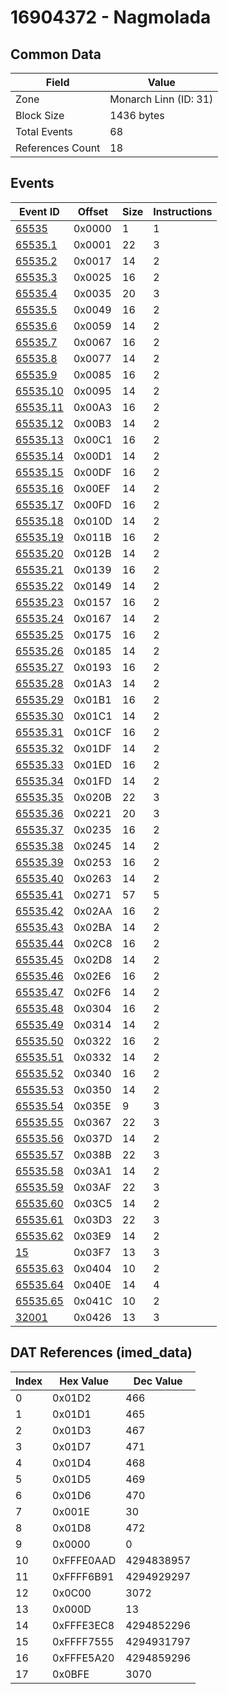 # 16904372 - Nagmolada

## Common Data

| Field            | Value                 |
|------------------|-----------------------|
| Zone             | Monarch Linn (ID: 31) |
| Block Size       | 1436 bytes            |
| Total Events     | 68                    |
| References Count | 18                    |

## Events

| Event ID                  | Offset   |   Size |   Instructions |
|---------------------------|----------|--------|----------------|
| [65535](./65535.md)       | 0x0000   |      1 |              1 |
| [65535.1](./65535.1.md)   | 0x0001   |     22 |              3 |
| [65535.2](./65535.2.md)   | 0x0017   |     14 |              2 |
| [65535.3](./65535.3.md)   | 0x0025   |     16 |              2 |
| [65535.4](./65535.4.md)   | 0x0035   |     20 |              3 |
| [65535.5](./65535.5.md)   | 0x0049   |     16 |              2 |
| [65535.6](./65535.6.md)   | 0x0059   |     14 |              2 |
| [65535.7](./65535.7.md)   | 0x0067   |     16 |              2 |
| [65535.8](./65535.8.md)   | 0x0077   |     14 |              2 |
| [65535.9](./65535.9.md)   | 0x0085   |     16 |              2 |
| [65535.10](./65535.10.md) | 0x0095   |     14 |              2 |
| [65535.11](./65535.11.md) | 0x00A3   |     16 |              2 |
| [65535.12](./65535.12.md) | 0x00B3   |     14 |              2 |
| [65535.13](./65535.13.md) | 0x00C1   |     16 |              2 |
| [65535.14](./65535.14.md) | 0x00D1   |     14 |              2 |
| [65535.15](./65535.15.md) | 0x00DF   |     16 |              2 |
| [65535.16](./65535.16.md) | 0x00EF   |     14 |              2 |
| [65535.17](./65535.17.md) | 0x00FD   |     16 |              2 |
| [65535.18](./65535.18.md) | 0x010D   |     14 |              2 |
| [65535.19](./65535.19.md) | 0x011B   |     16 |              2 |
| [65535.20](./65535.20.md) | 0x012B   |     14 |              2 |
| [65535.21](./65535.21.md) | 0x0139   |     16 |              2 |
| [65535.22](./65535.22.md) | 0x0149   |     14 |              2 |
| [65535.23](./65535.23.md) | 0x0157   |     16 |              2 |
| [65535.24](./65535.24.md) | 0x0167   |     14 |              2 |
| [65535.25](./65535.25.md) | 0x0175   |     16 |              2 |
| [65535.26](./65535.26.md) | 0x0185   |     14 |              2 |
| [65535.27](./65535.27.md) | 0x0193   |     16 |              2 |
| [65535.28](./65535.28.md) | 0x01A3   |     14 |              2 |
| [65535.29](./65535.29.md) | 0x01B1   |     16 |              2 |
| [65535.30](./65535.30.md) | 0x01C1   |     14 |              2 |
| [65535.31](./65535.31.md) | 0x01CF   |     16 |              2 |
| [65535.32](./65535.32.md) | 0x01DF   |     14 |              2 |
| [65535.33](./65535.33.md) | 0x01ED   |     16 |              2 |
| [65535.34](./65535.34.md) | 0x01FD   |     14 |              2 |
| [65535.35](./65535.35.md) | 0x020B   |     22 |              3 |
| [65535.36](./65535.36.md) | 0x0221   |     20 |              3 |
| [65535.37](./65535.37.md) | 0x0235   |     16 |              2 |
| [65535.38](./65535.38.md) | 0x0245   |     14 |              2 |
| [65535.39](./65535.39.md) | 0x0253   |     16 |              2 |
| [65535.40](./65535.40.md) | 0x0263   |     14 |              2 |
| [65535.41](./65535.41.md) | 0x0271   |     57 |              5 |
| [65535.42](./65535.42.md) | 0x02AA   |     16 |              2 |
| [65535.43](./65535.43.md) | 0x02BA   |     14 |              2 |
| [65535.44](./65535.44.md) | 0x02C8   |     16 |              2 |
| [65535.45](./65535.45.md) | 0x02D8   |     14 |              2 |
| [65535.46](./65535.46.md) | 0x02E6   |     16 |              2 |
| [65535.47](./65535.47.md) | 0x02F6   |     14 |              2 |
| [65535.48](./65535.48.md) | 0x0304   |     16 |              2 |
| [65535.49](./65535.49.md) | 0x0314   |     14 |              2 |
| [65535.50](./65535.50.md) | 0x0322   |     16 |              2 |
| [65535.51](./65535.51.md) | 0x0332   |     14 |              2 |
| [65535.52](./65535.52.md) | 0x0340   |     16 |              2 |
| [65535.53](./65535.53.md) | 0x0350   |     14 |              2 |
| [65535.54](./65535.54.md) | 0x035E   |      9 |              3 |
| [65535.55](./65535.55.md) | 0x0367   |     22 |              3 |
| [65535.56](./65535.56.md) | 0x037D   |     14 |              2 |
| [65535.57](./65535.57.md) | 0x038B   |     22 |              3 |
| [65535.58](./65535.58.md) | 0x03A1   |     14 |              2 |
| [65535.59](./65535.59.md) | 0x03AF   |     22 |              3 |
| [65535.60](./65535.60.md) | 0x03C5   |     14 |              2 |
| [65535.61](./65535.61.md) | 0x03D3   |     22 |              3 |
| [65535.62](./65535.62.md) | 0x03E9   |     14 |              2 |
| [15](./15.md)             | 0x03F7   |     13 |              3 |
| [65535.63](./65535.63.md) | 0x0404   |     10 |              2 |
| [65535.64](./65535.64.md) | 0x040E   |     14 |              4 |
| [65535.65](./65535.65.md) | 0x041C   |     10 |              2 |
| [32001](./32001.md)       | 0x0426   |     13 |              3 |

## DAT References (imed_data)

|   Index | Hex Value   |   Dec Value |
|---------|-------------|-------------|
|       0 | 0x01D2      |         466 |
|       1 | 0x01D1      |         465 |
|       2 | 0x01D3      |         467 |
|       3 | 0x01D7      |         471 |
|       4 | 0x01D4      |         468 |
|       5 | 0x01D5      |         469 |
|       6 | 0x01D6      |         470 |
|       7 | 0x001E      |          30 |
|       8 | 0x01D8      |         472 |
|       9 | 0x0000      |           0 |
|      10 | 0xFFFE0AAD  |  4294838957 |
|      11 | 0xFFFF6B91  |  4294929297 |
|      12 | 0x0C00      |        3072 |
|      13 | 0x000D      |          13 |
|      14 | 0xFFFE3EC8  |  4294852296 |
|      15 | 0xFFFF7555  |  4294931797 |
|      16 | 0xFFFE5A20  |  4294859296 |
|      17 | 0x0BFE      |        3070 |
